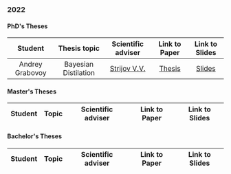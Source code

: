### 2022


#### PhD's Theses

| Student | Thesis topic | Scientific adviser | Link to Paper | Link to Slides |
|:---:|:---:|:---:|:---:|:---:|
| Andrey Grabovoy | Bayesian Distilation | [Strijov V.V.](http://www.ccas.ru/strijov/) | [Thesis](https://github.com/andriygav/PhDThesis/raw/master/thesis/Grabovoy2021PhDThesis.pdf)| [Slides](https://github.com/andriygav/PhDThesis/raw/master/slides/Grabovoy2021PhDSlides.pdf)|


#### Master's Theses

| Student | Topic | Scientific adviser | Link to Paper | Link to Slides |
|:---:|:---:|:---:|:---:|:---:|

#### Bachelor's Theses

| Student | Topic | Scientific adviser | Link to Paper | Link to Slides |
|:---:|:---:|:---:|:---:|:---:|